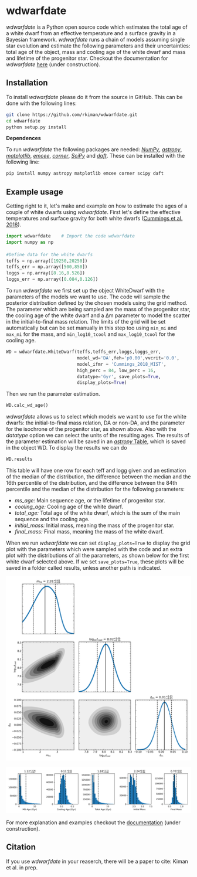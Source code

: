 
wdwarfdate
==========

*wdwarfdate* is a Python open source code which estimates the total age of a white dwarf from an effective temperature and a surface gravity in a Bayesian framework. *wdwarfdate* runs a chain of models assuming single star evolution and estimate the following parameters and their uncertainties: total age of the object, mass and cooling age of the white dwarf and mass and lifetime of the progenitor star. Checkout the documentation for *wdwarfdate* [here](https://wdwarfdate.readthedocs.io/en/latest/) (under construction).


Installation
------------

To install *wdwarfdate* please do it from the source in GitHub. This can be done with the following lines:

```bash
git clone https://github.com/rkiman/wdwarfdate.git
cd wdwarfdate
python setup.py install
```

**Dependences**

To run *wdwarfdate* the following packages are needed: [*NumPy*](https://numpy.org/), [*astropy*](https://www.astropy.org/), [*matplotlib*](https://matplotlib.org/), [*emcee*](https://emcee.readthedocs.io/en/latest/), [*corner*](https://corner.readthedocs.io/en/latest/), [*SciPy*](https://www.scipy.org/) and [*daft*](https://pypi.org/project/daft/). These can be installed with the following line:

```bash
pip install numpy astropy matplotlib emcee corner scipy daft
```


Example usage
-------------

Getting right to it, let's make and example on how to estimate the ages of a couple of white dwarfs using *wdwarfdate*. First let's define the effective temperatures and surface gravity for both white dwarfs ([Cummings et al. 2018](https://ui.adsabs.harvard.edu/abs/2018ApJ...866...21C/abstract)).

```python
import wdwarfdate    # Import the code wdwarfdate
import numpy as np

#Define data for the white dwarfs
teffs = np.array([19250,20250])
teffs_err = np.array([500,850])
loggs = np.array([8.16,8.526])
loggs_err = np.array([0.084,0.126])
```

To run *wdwarfdate* we first set up the object WhiteDwarf with the parameters of the models we want to use. The code will sample the posterior distribution defined by the chosen models using the grid method. The parameter which are being sampled are the mass of the progenitor star, the cooling age of the white dwarf and a &#916;m parameter to model the scatter in the initial-to-final mass relation. The limits of the grid will be set automatically but can be set manually in this step too using `min_mi` and `max_mi` for the mass, and `min_log10_tcool` and `max_log10_tcool` for the cooling age. 

```python
WD = wdwarfdate.WhiteDwarf(teffs,teffs_err,loggs,loggs_err,
                           model_wd='DA',feh='p0.00',vvcrit='0.0',
                           model_ifmr = 'Cummings_2018_MIST', 
                           high_perc = 84, low_perc = 16,
                           datatype='Gyr', save_plots=True, 
                           display_plots=True)
```

Then we run the parameter estimation.

```python
WD.calc_wd_age()
```
*wdwarfdate* allows us to select which models we want to use for the white dwarfs: the initial-to-final mass relation, DA or non-DA, and the parameter for the isochrone of the progenitor star, as shown above. Also with the *datatype* option we can select the units of the resulting ages. The results of the parameter estimation will be saved in an [*astropy* Table](https://docs.astropy.org/en/stable/table/index.html), which is saved in the object WD. To display the results we can do

```python
WD.results
```

This table will have one row for each teff and logg given and an estimation of the median of the distribution, the difference between the median and the 16th percentile of the distribution, and the difference between the 84th percentile and the median of the distribution for the following parameters:

- *ms_age:* Main sequence age, or the lifetime of progenitor star.
- *cooling_age:* Cooling age of the white dwarf.
- *total_age:* Total age of the white dwarf, which is the sum of the main sequence and the cooling age.
- *initial_mass:* Initial mass, meaning the mass of the progenitor star.
- *final_mass:* Final mass, meaning the mass of the white dwarf.

When we run *wdwarfdate* we can set `display_plots=True` to display the grid plot with the parameters which were sampled with the code and an extra plot with the distributions of all the parameters, as shown below for the first white dwarf selected above. If we set `save_plots=True`, these plots will be saved in a folder called results, unless another path is indicated. 

![Grid plot](https://github.com/rkiman/wdwarfdate/blob/master/docs/source/tutorials/results/teff_19250_logg_8.16_feh_p0.00_vvcrit_0.0_DA_Cummings_2018_MIST_gridplot.png)

![Distributions plot](https://github.com/rkiman/wdwarfdate/blob/master/docs/source/tutorials/results/teff_19250_logg_8.16_feh_p0.00_vvcrit_0.0_DA_Cummings_2018_MIST_distributions.png)


For more explanation and examples checkout the [documentation](https://wdwarfdate.readthedocs.io/en/latest/) (under construction).


Citation
--------

If you use *wdwarfdate* in your reaserch, there will be a paper to cite: Kiman et al. in prep.

